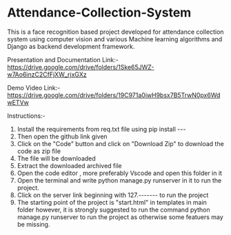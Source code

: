 # Attendance-Collection-System
This is a face recognition based project developed for attendance collection system using computer vision and various Machine learning algorithms and Django as backend development framework.




Presentation and Documentation Link:- https://drive.google.com/drive/folders/1Ske65JWZ-w7Ao6inzC2CfFjXW_rjxGXz



Demo Video Link:- https://drive.google.com/drive/folders/19C971a0iwH9bsx7B5TrwN0px6WdwETVw


Instructions:-

1. Install the requirements from req.txt file using pip install ---
2. Then open the github link given 
3. Click on the "Code" button and click on "Download Zip" to download the code as zip file
4. The file will be downloaded 
5. Extract the downloaded archived file
6. Open the code editor , more preferably Vscode and open this folder in it
7. Open the terminal and write python manage.py runserver in it to run the project.
8. Click on the server link beginning with 127.------- to run the project
9. The starting point of the project is "start.html" in templates in main folder however, it is strongly suggested to run the command python manage.py runserver to run the project as otherwise some featuers may be missing.
